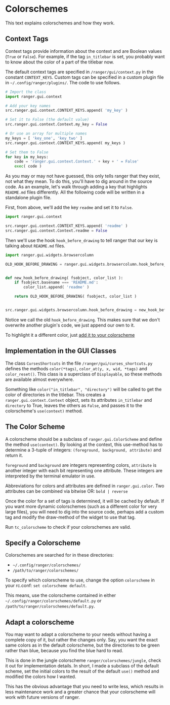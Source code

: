 Colorschemes
============

This text explains colorschemes and how they work.

Context Tags
------------

Context tags provide information about the context and are Boolean values (`True`
or `False`). For example, if the tag `in_titlebar` is set, you probably want to
know about the color of a part of the titlebar now.

The default context tags are specified in `/ranger/gui/context.py` in the
constant `CONTEXT_KEYS`. Custom tags can be specified in a custom plugin file in
`~/.config/ranger/plugins/`. The code to use follows.

```python
# Import the class
import ranger.gui.context

# Add your key names
src.ranger.gui.context.CONTEXT_KEYS.append( 'my_key' )

# Set it to False (the default value)
src.ranger.gui.context.Context.my_key = False

# Or use an array for multiple names
my_keys = [ 'key_one', 'key_two' ]
src.ranger.gui.context.CONTEXT_KEYS.append( my_keys )

# Set them to False
for key in my_keys:
    code = 'ranger.gui.context.Context.' + key + ' = False'
    exec( code )
```

As you may or may not have guessed, this only tells ranger that they exist, not
what they mean. To do this, you'll have to dig around in the source code. As an
example, let's walk through adding a key that highlights `README.md` files
differently. All the following code will be written in a standalone plugin file.

First, from above, we'll add the key `readme` and set it to `False`.

```python
import ranger.gui.context

src.ranger.gui.context.CONTEXT_KEYS.append( 'readme' )
src.ranger.gui.context.Context.readme = False
```

Then we'll use the hook `hook_before_drawing` to tell ranger that our key is
talking about `README.md` files.

```python
import ranger.gui.widgets.browsercolumn

OLD_HOOK_BEFORE_DRAWING = ranger.gui.widgets.browsercolumn.hook_before_drawing


def new_hook_before_drawing( fsobject, color_list ):
    if fsobject.basename === 'README.md':
        color_list.append( 'readme' )

    return OLD_HOOK_BEFORE_DRAWING( fsobject, color_list )


src.ranger.gui.widgets.browsercolumn.hook_before_drawing = new_hook_before_drawing
```

Notice we call the old `hook_before_drawing`. This makes sure that we don't
overwrite another plugin's code, we just append our own to it.

To highlight it a different color, just [add it to your colorscheme][1]

[1]:#adapt-a-colorscheme

Implementation in the GUI Classes
---------------------------------

The class `CursesShortcuts` in the file `/ranger/gui/curses_shortcuts.py` defines
the methods `color(*tags)`, `color_at(y, x, wid, *tags)` and `color_reset()`.
This class is a superclass of `Displayable`, so these methods are available almost
everywhere.

Something like `color("in_titlebar", "directory")` will be called to get the
color of directories in the titlebar. This creates a `ranger.gui.context.Context`
object, sets its attributes `in_titlebar` and `directory` to True, leaves the
others as `False`, and passes it to the colorscheme's `use(context)` method.

The Color Scheme
----------------

A colorscheme should be a subclass of `ranger.gui.ColorScheme` and define the
method `use(context)`. By looking at the context, this use-method has to
determine a 3-tuple of integers: `(foreground, background, attribute)` and return
it.

`foreground` and `background` are integers representing colors, `attribute` is
another integer with each bit representing one attribute. These integers are
interpreted by the terminal emulator in use.

Abbreviations for colors and attributes are defined in `ranger.gui.color`. Two
attributes can be combined via bitwise OR: `bold | reverse`

Once the color for a set of tags is determined, it will be cached by default. If
you want more dynamic colorschemes (such as a different color for very large
files), you will need to dig into the source code, perhaps add a custom tag and
modify the draw-method of the widget to use that tag.

Run `tc_colorscheme` to check if your colorschemes are valid.

Specify a Colorscheme
---------------------

Colorschemes are searched for in these directories:

- `~/.config/ranger/colorschemes/`
- `/path/to/ranger/colorschemes/`

To specify which colorscheme to use, change the option `colorscheme` in your
rc.conf: `set colorscheme default`.

This means, use the colorscheme contained in either
`~/.config/ranger/colorschemes/default.py` or
`/path/to/ranger/colorschemes/default.py`.

Adapt a colorscheme
-------------------

You may want to adapt a colorscheme to your needs without having a complete copy
of it, but rather the changes only. Say, you want the exact same colors as in
the default colorscheme, but the directories to be green rather than blue,
because you find the blue hard to read.

This is done in the jungle colorscheme `ranger/colorschemes/jungle`, check it
out for implementation details. In short, I made a subclass of the default
scheme, set the initial colors to the result of the default `use()` method and
modified the colors how I wanted.

This has the obvious advantage that you need to write less, which results in
less maintenance work and a greater chance that your colorscheme will work with
future versions of ranger.
